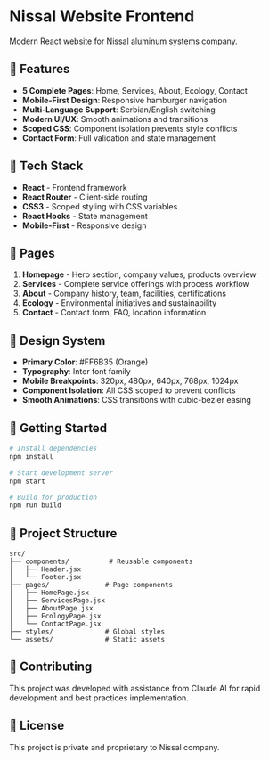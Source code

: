# Nissal Website Frontend

Modern React website for Nissal aluminum systems company.

## 🚀 Features

- **5 Complete Pages**: Home, Services, About, Ecology, Contact
- **Mobile-First Design**: Responsive hamburger navigation
- **Multi-Language Support**: Serbian/English switching
- **Modern UI/UX**: Smooth animations and transitions
- **Scoped CSS**: Component isolation prevents style conflicts
- **Contact Form**: Full validation and state management

## 🧰 Tech Stack

- **React** - Frontend framework
- **React Router** - Client-side routing
- **CSS3** - Scoped styling with CSS variables
- **React Hooks** - State management
- **Mobile-First** - Responsive design

## 📱 Pages

1. **Homepage** - Hero section, company values, products overview
2. **Services** - Complete service offerings with process workflow
3. **About** - Company history, team, facilities, certifications
4. **Ecology** - Environmental initiatives and sustainability
5. **Contact** - Contact form, FAQ, location information

## 🎨 Design System

- **Primary Color**: #FF6B35 (Orange)
- **Typography**: Inter font family
- **Mobile Breakpoints**: 320px, 480px, 640px, 768px, 1024px
- **Component Isolation**: All CSS scoped to prevent conflicts
- **Smooth Animations**: CSS transitions with cubic-bezier easing

## 🚀 Getting Started

```bash
# Install dependencies
npm install

# Start development server
npm start

# Build for production
npm run build
```

## 📂 Project Structure

```
src/
├── components/          # Reusable components
│   ├── Header.jsx
│   └── Footer.jsx
├── pages/              # Page components
│   ├── HomePage.jsx
│   ├── ServicesPage.jsx
│   ├── AboutPage.jsx
│   ├── EcologyPage.jsx
│   └── ContactPage.jsx
├── styles/             # Global styles
└── assets/             # Static assets
```

## 🤝 Contributing

This project was developed with assistance from Claude AI for rapid development and best practices implementation.

## 📄 License

This project is private and proprietary to Nissal company.